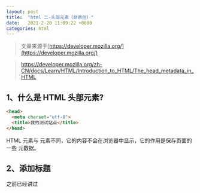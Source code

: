 ```yaml
---
layout: post
title:  "html 二-头部元素（非原创）"
date:   2021-2-20 11:09:22 +0800
categories: html
---
```


> 文章来源于[https://developer.mozilla.org/](https://developer.mozilla.org/)

> https://developer.mozilla.org/zh-CN/docs/Learn/HTML/Introduction_to_HTML/The_head_metadata_in_HTML

## 1、什么是 HTML 头部元素?

```html
<head>
  <meta charset="utf-8">
  <title>我的测试站点</title>
</head>
```

HTML <head> 元素与 <body> 元素不同，它的内容不会在浏览器中显示，它的作用是保存页面的一些 元数据。

## 2、添加标题

之前已经讲过 <title>，它可以为文档添加标题。别和 \<h1> 元素搞混了，\<h1> 是为 body 添加标题的。有时候\<h1> 也叫作网页标题。但是二者并不相同。

- \<h1> 元素在页面加载完毕时显示在页面中，通常只出现一次，用来标记页面内容的标题（故事名称、新闻摘要，等等）。
-  <title> 元素是一项元数据，用于表示整个 HTML 文档的标题（而不是文档内容）。

```html
<!DOCTYPE html>
<html lang="en">
    <head>
        <meta charset="UTF-8">
        <title>这里是head标签中的标题</title>
    </head>
    <body>
        <h1>这里是内容的标题</h1>
    </body>
</html>
```

## 3、元数据：<meta>元素

元数据就是描述数据的数据，而HTML有一个“官方的”方式来为一个文档添加元数据——  <meta> 元素。

### 3.1 指定你的文档中字符的编码

在上面的例子中，这行是被包含的：

```html
<meta charset="utf-8">
```

这个元素简单的指定了文档的字符编码 —— 在这个文档中被允许使用的字符集。 utf-8 是一个通用的字符集，它包含了任何人类语言中的大部分的字符。 意味着该 web 页面可以显示任意的语言。

### 3.2 添加作者和描述

许多<meta> 元素包含了name 和 content 特性：

- name 指定了meta 元素的类型； 说明该元素包含了什么类型的信息。
- content 指定了实际的元数据内容。
这两个meta 元素对于定义你的页面的作者和提供页面的简要描述是很有用的 。

```html
<meta name="author" content="Chuck Chan">
<meta name="description" content="you can touch me with wechat,the number is cg229836277.">
```

## 4、增加自定义图标

页面添加图标的方式有：

- 1、将其保存在与网站的索引页面相同的目录中，以.ico格式保存（大多数浏览器将支持更通用的格式，如.gif或.png，但使用ICO格式将确保它能在如Internet Explorer 6一样久远的浏览器显示）
- 2、将以下行添加到HTML <head>中以引用它：

```html
<!DOCTYPE html>
<html lang="en">
    <head>
        <meta charset="UTF-8">
        <title>这里是head标签中的标题</title>
        <link rel="shortcut icon" href="head.jpg" type="image/image">
    </head>
    <body>
        <h1>这里是内容的标题</h1>
    </body>
</html>
```

## 5、在HTML中应用CSS和JavaScript

所有网站都会使用 CSS 让网页更加炫酷，使用JavaScript让网页有交互功能，比如视频播放器，地图，游戏以及更多功能。这些应用在网页中很常见，它们分别使用 <link>元素以及 <script> 元素。

 - <link> 元素经常位于文档的头部。这个link元素有2个属性，rel="stylesheet"表明这是文档的样式表，而 href包含了样式表文件的路径：

```html
<link rel="stylesheet" href="my-css-file.css">
```

 - <script> 部分没必要非要放在文档头部；实际上，把它放在文档的尾部（在 </body>标签之前）是一个更好的选择，这样可以确保在加载脚本之前浏览器已经解析了HTML内容（如果脚本加载某个不存在的元素，浏览器会报错）。

```html
<script src="my-js-file.js"></script>
```

> 注意： <script>元素看起来像一个空元素，但它并不是，因此需要一个结束标记。您还可以选择将脚本放入<script>元素中，而不是指向外部脚本文件。

示例如下：

> html_head.html

```html
<!DOCTYPE html>
<html lang="en">
    <head>
        <meta charset="UTF-8">
        <title>这里是head标签中的标题</title>
        <link rel="shortcut icon" href="head.jpg" type="image/image">
        <link rel="stylesheet" href="head_css.css">
    </head>
    <body>
        <h1 id="h1_test">这里是内容的标题</h1>
        <br>
        <p id="p_test">这个是测试的段落元素</p>

        <script src="head_js.js"></script>
    </body>
</html>
```

> head_js.js

```javascript
const h1 = document.getElementById("h1_test");
const p1 = document.getElementById("p_test");
h1.onclick = function () {
    p1.innerHTML = "h1标题被点击了";
}
```


> head_css.css

```css
p {
    background-color: bisque;
}
```

## 6、为文档设定主语言
可以通过添加lang属性到HTML开始标签中来实现，如下所示：

```html
<html lang="zh-CN">
```

还可以将文档的分段设置为不同的语言。例如，我们可以把日语部分设置为日语，如下所示：

```html
<p>日语实例: <span lang="jp">ご飯が熱い。</span>.</p>
```